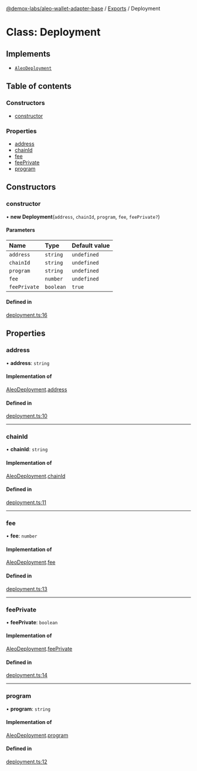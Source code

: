 [@demox-labs/aleo-wallet-adapter-base](../README.md) / [Exports](../modules.md) / Deployment

# Class: Deployment

## Implements

- [`AleoDeployment`](../interfaces/AleoDeployment.md)

## Table of contents

### Constructors

- [constructor](Deployment.md#constructor)

### Properties

- [address](Deployment.md#address)
- [chainId](Deployment.md#chainid)
- [fee](Deployment.md#fee)
- [feePrivate](Deployment.md#feeprivate)
- [program](Deployment.md#program)

## Constructors

### constructor

• **new Deployment**(`address`, `chainId`, `program`, `fee`, `feePrivate?`)

#### Parameters

| Name | Type | Default value |
| :------ | :------ | :------ |
| `address` | `string` | `undefined` |
| `chainId` | `string` | `undefined` |
| `program` | `string` | `undefined` |
| `fee` | `number` | `undefined` |
| `feePrivate` | `boolean` | `true` |

#### Defined in

[deployment.ts:16](https://github.com/demox-labs/aleo-wallet-adapter/blob/9ebe345/packages/core/base/deployment.ts#L16)

## Properties

### address

• **address**: `string`

#### Implementation of

[AleoDeployment](../interfaces/AleoDeployment.md).[address](../interfaces/AleoDeployment.md#address)

#### Defined in

[deployment.ts:10](https://github.com/demox-labs/aleo-wallet-adapter/blob/9ebe345/packages/core/base/deployment.ts#L10)

___

### chainId

• **chainId**: `string`

#### Implementation of

[AleoDeployment](../interfaces/AleoDeployment.md).[chainId](../interfaces/AleoDeployment.md#chainid)

#### Defined in

[deployment.ts:11](https://github.com/demox-labs/aleo-wallet-adapter/blob/9ebe345/packages/core/base/deployment.ts#L11)

___

### fee

• **fee**: `number`

#### Implementation of

[AleoDeployment](../interfaces/AleoDeployment.md).[fee](../interfaces/AleoDeployment.md#fee)

#### Defined in

[deployment.ts:13](https://github.com/demox-labs/aleo-wallet-adapter/blob/9ebe345/packages/core/base/deployment.ts#L13)

___

### feePrivate

• **feePrivate**: `boolean`

#### Implementation of

[AleoDeployment](../interfaces/AleoDeployment.md).[feePrivate](../interfaces/AleoDeployment.md#feeprivate)

#### Defined in

[deployment.ts:14](https://github.com/demox-labs/aleo-wallet-adapter/blob/9ebe345/packages/core/base/deployment.ts#L14)

___

### program

• **program**: `string`

#### Implementation of

[AleoDeployment](../interfaces/AleoDeployment.md).[program](../interfaces/AleoDeployment.md#program)

#### Defined in

[deployment.ts:12](https://github.com/demox-labs/aleo-wallet-adapter/blob/9ebe345/packages/core/base/deployment.ts#L12)
